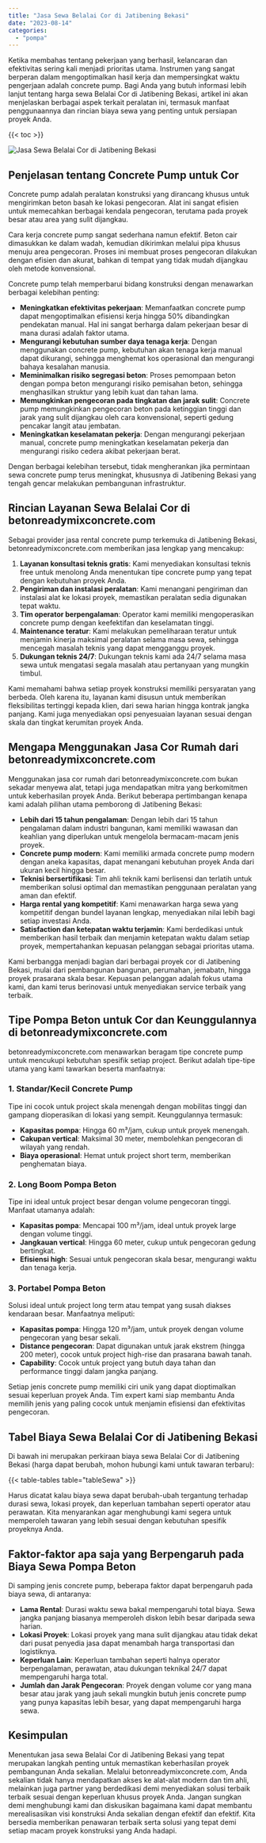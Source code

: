 ```yaml
---
title: "Jasa Sewa Belalai Cor di Jatibening Bekasi"
date: "2023-08-14"
categories: 
  - "pompa"
---
```


Ketika membahas tentang pekerjaan yang berhasil, kelancaran dan efektivitas sering kali menjadi prioritas utama. Instrumen yang sangat berperan dalam mengoptimalkan hasil kerja dan mempersingkat waktu pengerjaan adalah concrete pump. Bagi Anda yang butuh informasi lebih lanjut tentang harga sewa Belalai Cor di Jatibening Bekasi, artikel ini akan menjelaskan berbagai aspek terkait peralatan ini, termasuk manfaat penggunaannya dan rincian biaya sewa yang penting untuk persiapan proyek Anda.

{{< toc >}}

![Jasa Sewa Belalai Cor di Jatibening Bekasi](https://betoncor8.github.io/pump/concrete-pump%20(11).png)

## Penjelasan tentang Concrete Pump untuk Cor

Concrete pump adalah peralatan konstruksi yang dirancang khusus untuk mengirimkan beton basah ke lokasi pengecoran. Alat ini sangat efisien untuk memecahkan berbagai kendala pengecoran, terutama pada proyek besar atau area yang sulit dijangkau.

Cara kerja concrete pump sangat sederhana namun efektif. Beton cair dimasukkan ke dalam wadah, kemudian dikirimkan melalui pipa khusus menuju area pengecoran. Proses ini membuat proses pengecoran dilakukan dengan efisien dan akurat, bahkan di tempat yang tidak mudah dijangkau oleh metode konvensional.

Concrete pump telah memperbarui bidang konstruksi dengan menawarkan berbagai kelebihan penting:

- **Meningkatkan efektivitas pekerjaan**: Memanfaatkan concrete pump dapat mengoptimalkan efisiensi kerja hingga 50% dibandingkan pendekatan manual. Hal ini sangat berharga dalam pekerjaan besar di mana durasi adalah faktor utama.
- **Mengurangi kebutuhan sumber daya tenaga kerja**: Dengan menggunakan concrete pump, kebutuhan akan tenaga kerja manual dapat dikurangi, sehingga menghemat kos operasional dan mengurangi bahaya kesalahan manusia.
- **Meminimalkan risiko segregasi beton**: Proses pemompaan beton dengan pompa beton mengurangi risiko pemisahan beton, sehingga menghasilkan struktur yang lebih kuat dan tahan lama.
- **Memungkinkan pengecoran pada tingkatan dan jarak sulit**: Concrete pump memungkinkan pengecoran beton pada ketinggian tinggi dan jarak yang sulit dijangkau oleh cara konvensional, seperti gedung pencakar langit atau jembatan.
- **Meningkatkan keselamatan pekerja**: Dengan mengurangi pekerjaan manual, concrete pump meningkatkan keselamatan pekerja dan mengurangi risiko cedera akibat pekerjaan berat.

Dengan berbagai kelebihan tersebut, tidak mengherankan jika permintaan sewa concrete pump terus meningkat, khususnya di Jatibening Bekasi yang tengah gencar melakukan pembangunan infrastruktur.

## Rincian Layanan Sewa Belalai Cor di betonreadymixconcrete.com

Sebagai provider jasa rental concrete pump terkemuka di Jatibening Bekasi, betonreadymixconcrete.com memberikan jasa lengkap yang mencakup:

1. **Layanan konsultasi teknis gratis**: Kami menyediakan konsultasi teknis free untuk menolong Anda menentukan tipe concrete pump yang tepat dengan kebutuhan proyek Anda.
2. **Pengiriman dan instalasi peralatan**: Kami menangani pengiriman dan instalasi alat ke lokasi proyek, memastikan peralatan sedia digunakan tepat waktu.
3. **Tim operator berpengalaman**: Operator kami memiliki mengoperasikan concrete pump dengan keefektifan dan keselamatan tinggi.
4. **Maintenance teratur**: Kami melakukan pemeliharaan teratur untuk menjamin kinerja maksimal peralatan selama masa sewa, sehingga mencegah masalah teknis yang dapat mengganggu proyek.
5. **Dukungan teknis 24/7**: Dukungan teknis kami ada 24/7 selama masa sewa untuk mengatasi segala masalah atau pertanyaan yang mungkin timbul.

Kami memahami bahwa setiap proyek konstruksi memiliki persyaratan yang berbeda. Oleh karena itu, layanan kami disusun untuk memberikan fleksibilitas tertinggi kepada klien, dari sewa harian hingga kontrak jangka panjang. Kami juga menyediakan opsi penyesuaian layanan sesuai dengan skala dan tingkat kerumitan proyek Anda.

## Mengapa Menggunakan Jasa Cor Rumah dari betonreadymixconcrete.com

Menggunakan jasa cor rumah dari betonreadymixconcrete.com bukan sekadar menyewa alat, tetapi juga mendapatkan mitra yang berkomitmen untuk keberhasilan proyek Anda. Berikut beberapa pertimbangan kenapa kami adalah pilihan utama pemborong di Jatibening Bekasi:

- **Lebih dari 15 tahun pengalaman**: Dengan lebih dari 15 tahun pengalaman dalam industri bangunan, kami memiliki wawasan dan keahlian yang diperlukan untuk mengelola bermacam-macam jenis proyek.
- **Concrete pump modern**: Kami memiliki armada concrete pump modern dengan aneka kapasitas, dapat menangani kebutuhan proyek Anda dari ukuran kecil hingga besar.
- **Teknisi bersertifikasi**: Tim ahli teknik kami berlisensi dan terlatih untuk memberikan solusi optimal dan memastikan penggunaan peralatan yang aman dan efektif.
- **Harga rental yang kompetitif**: Kami menawarkan harga sewa yang kompetitif dengan bundel layanan lengkap, menyediakan nilai lebih bagi setiap investasi Anda.
- **Satisfaction dan ketepatan waktu terjamin**: Kami berdedikasi untuk memberikan hasil terbaik dan menjamin ketepatan waktu dalam setiap proyek, mempertahankan kepuasan pelanggan sebagai prioritas utama.

Kami berbangga menjadi bagian dari berbagai proyek cor di Jatibening Bekasi, mulai dari pembangunan bangunan, perumahan, jemabatn, hingga proyek prasarana skala besar. Kepuasan pelanggan adalah fokus utama kami, dan kami terus berinovasi untuk menyediakan service terbaik yang terbaik.

## Tipe Pompa Beton untuk Cor dan Keunggulannya di betonreadymixconcrete.com

betonreadymixconcrete.com menawarkan beragam tipe concrete pump untuk mencukupi kebutuhan spesifik setiap project. Berikut adalah tipe-tipe utama yang kami tawarkan beserta manfaatnya:

### 1\. Standar/Kecil Concrete Pump

Tipe ini cocok untuk project skala menengah dengan mobilitas tinggi dan gampang dioperasikan di lokasi yang sempit. Keunggulannya termasuk:

- **Kapasitas pompa**: Hingga 60 m³/jam, cukup untuk proyek menengah.
- **Cakupan vertical**: Maksimal 30 meter, membolehkan pengecoran di wilayah yang rendah.
- **Biaya operasional**: Hemat untuk project short term, memberikan penghematan biaya.

### 2\. Long Boom Pompa Beton

Tipe ini ideal untuk project besar dengan volume pengecoran tinggi. Manfaat utamanya adalah:

- **Kapasitas pompa**: Mencapai 100 m³/jam, ideal untuk proyek large dengan volume tinggi.
- **Jangkauan vertical**: Hingga 60 meter, cukup untuk pengecoran gedung bertingkat.
- **Efisiensi high**: Sesuai untuk pengecoran skala besar, mengurangi waktu dan tenaga kerja.

### 3\. Portabel Pompa Beton

Solusi ideal untuk project long term atau tempat yang susah diakses kendaraan besar. Manfaatnya meliputi:

- **Kapasitas pompa**: Hingga 120 m³/jam, untuk proyek dengan volume pengecoran yang besar sekali.
- **Distance pengecoran**: Dapat digunakan untuk jarak ekstrem (hingga 200 meter), cocok untuk project high-rise dan prasarana bawah tanah.
- **Capability**: Cocok untuk project yang butuh daya tahan dan performance tinggi dalam jangka panjang.

Setiap jenis concrete pump memiliki ciri unik yang dapat dioptimalkan sesuai keperluan proyek Anda. Tim expert kami siap membantu Anda memilih jenis yang paling cocok untuk menjamin efisiensi dan efektivitas pengecoran.

## Tabel Biaya Sewa Belalai Cor di Jatibening Bekasi

Di bawah ini merupakan perkiraan biaya sewa Belalai Cor di Jatibening Bekasi (harga dapat berubah, mohon hubungi kami untuk tawaran terbaru):

{{< table-tables table="tableSewa" >}}

Harus dicatat kalau biaya sewa dapat berubah-ubah tergantung terhadap durasi sewa, lokasi proyek, dan keperluan tambahan seperti operator atau perawatan. Kita menyarankan agar menghubungi kami segera untuk memperoleh tawaran yang lebih sesuai dengan kebutuhan spesifik proyeknya Anda.

## Faktor-faktor apa saja yang Berpengaruh pada Biaya Sewa Pompa Beton

Di samping jenis concrete pump, beberapa faktor dapat berpengaruh pada biaya sewa, di antaranya:

- **Lama Rental**: Durasi waktu sewa bakal mempengaruhi total biaya. Sewa jangka panjang biasanya memperoleh diskon lebih besar daripada sewa harian.
- **Lokasi Proyek**: Lokasi proyek yang mana sulit dijangkau atau tidak dekat dari pusat penyedia jasa dapat menambah harga transportasi dan logistiknya.
- **Keperluan Lain**: Keperluan tambahan seperti halnya operator berpengalaman, perawatan, atau dukungan teknikal 24/7 dapat mempengaruhi harga total.
- **Jumlah dan Jarak Pengecoran**: Proyek dengan volume cor yang mana besar atau jarak yang jauh sekali mungkin butuh jenis concrete pump yang punya kapasitas lebih besar, yang dapat mempengaruhi harga sewa.

## Kesimpulan

Menentukan jasa sewa Belalai Cor di Jatibening Bekasi yang tepat merupakan langkah penting untuk memastikan keberhasilan proyek pembangunan Anda sekalian. Melalui betonreadymixconcrete.com, Anda sekalian tidak hanya mendapatkan akses ke alat-alat modern dan tim ahli, melainkan juga partner yang berdedikasi demi menyediakan solusi terbaik terbaik sesuai dengan keperluan khusus proyek Anda. Jangan sungkan demi menghubungi kami dan diskusikan bagaimana kami dapat membantu merealisasikan visi konstruksi Anda sekalian dengan efektif dan efektif. Kita bersedia memberikan penawaran terbaik serta solusi yang tepat demi setiap macam proyek konstruksi yang Anda hadapi.
